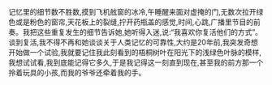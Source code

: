 记忆里的细节数不胜数,摸到飞机舷窗的冰冷,午睡醒来面对虚掩的门,无数次拉开绿色或是粉色的窗帘,天花板上的裂缝,拧开药瓶盖的感觉,时间,心跳,广播里节目的前奏。我把这些重复发生的细节告诉她,她听得入迷,说:“我喜欢你复活他们的方式”。谈到复活,我不得不再和她谈谈关于人类记忆的可靠性,大约是20年前,我突发奇想开始做一个试验,我就要记住我此刻看到的梧桐树叶在阳光下的浅绿色叶脉的模样,我想试试看,我到底能记得它多久,于是我记得这一刻直到现在,甚至我的前方那一个拎着玩具的小孩,而我的爷爷还牵着我的手。